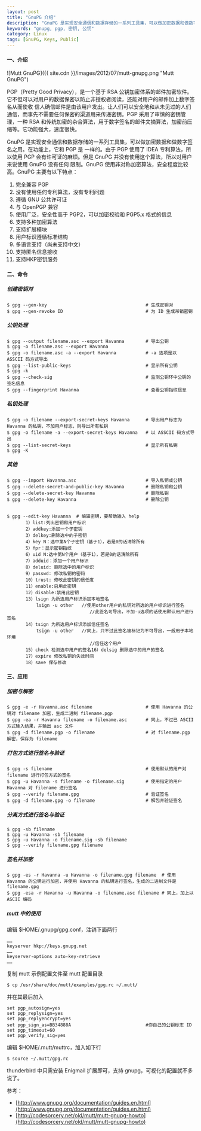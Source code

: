 ```yaml
---
layout: post
title: "GnuPG 介绍"
description: "GnuPG 是实现安全通信和数据存储的一系列工具集，可以做加密数据和做数字签名之用"
keywords: "gnupg, pgp, 密钥, 公钥"
category: Linux
tags: [GnuPG, Keys, Public]
---
```


#### 一、介绍

![Mutt GnuPG]({{ site.cdn }}/images/2012/07/mutt-gnupg.png "Mutt GnuPG")

PGP（Pretty Good Privacy），是一个基于 RSA 公钥加密体系的邮件加密软件。它不但可以对用户的数据保密以防止非授权者阅读，还能对用户的邮件加上数字签名从而使收 信人确信邮件是由该用户发出。让人们可以安全地和从未见过的人们通信，而事先不需要任何保密的渠道用来传递密钥。PGP 采用了审慎的密钥管理，一种 RSA 和传统加密的杂合算法，用于数字签名的邮件文摘算法，加密前压缩等。它功能强大，速度很快。

<!-- more -->
GnuPG 是实现安全通信和数据存储的一系列工具集，可以做加密数据和做数字签名之用。在功能上，它和 PGP 是 一样的。由于 PGP 使用了 IDEA 专利算法，所以使用 PGP 会有许可证的麻烦。但是 GnuPG 并没有使用这个算法，所以对用户来说使用 GnuPG 没有任何 限制。GnuPG 使用非对称加密算法，安全程度比较高。GnuPG 主要有以下特点：

1. 完全兼容 PGP
2. 没有使用任何专利算法，没有专利问题
3. 遵循 GNU 公共许可证
4. 与 OpenPGP 兼容
5. 使用广泛，安全性高于 PGP2，可以加密校验和 PGP5.x 格式的信息
6. 支持多种加密算法
7. 支持扩展模块
8. 用户标识遵循标准结构
9. 多语言支持（尚未支持中文）
10. 支持匿名信息接收
11. 支持HKP密钥服务

#### 二、命令

##### 创建密钥对

    $ gpg --gen-key                                     # 生成密钥对
    $ gpg --gen-revoke ID                               # 为 ID 生成吊销密钥

##### 公钥处理

    $ gpg --output filename.asc --export Havanna        # 导出公钥
    $ gpg -o filename.asc --export Havanna
    $ gpg -o filename.asc -a --export Havanna           # -a 选项是以 ASSCII 码方式导出
    $ gpg --list-public-keys                            # 显示所有公钥
    $ gpg -k
    $ gpg --check-sig                                   # 监测公钥环中公钥的签名信息
    $ gpg --fingerprint Havanna                         # 查看公钥指纹信息

##### 私钥处理

    $ gpg -o filename --export-secret-keys Havanna      # 导出用户标志为 Havanna 的私钥，不加用户标志，则导出所有私钥
    $ gpg -o filename -a --export-secret-keys Havanna   # 以 ASSCII 码方式导出
    $ gpg --list-secret-keys                            # 显示所有私钥
    $ gpg -K

##### 其他

    $ gpg --import Havanna.asc                          # 导入私钥或公钥
    $ gpg --delete-secret-and-public-key Havanna        # 删除私钥和公钥
    $ gpg --delete-secret-key Havanna                   # 删除私钥
    $ gpg --delete-key Havanna                          # 删除公钥


    $ gpg --edit-key Havanna  # 编辑密钥，要帮助输入 help
           1）list:列出密钥和用户标识
           2）addkey:添加一个子密钥
           3）delkey:删除选中的子密钥
           4）key N：选中第N个子密钥（基于1），若是0的话清除所有
           5）fpr：显示密钥指纹
           6）uid N:选中第N个用户（基于1），若是0的话清除所有
           7）adduid：添加一个用户标识
           8）deluid: 删除选中的用户标识
           9）passwd: 修改私钥的密码
           10）trust: 修改此密钥的信任度
           11）enable:启用此密钥
           12）disable:禁用此密钥
           13）lsign 为所选用户标识添加本地签名
               lsign -u other   //使用other用户的私钥对所选的用户标识进行签名
                                   //此签名可导出，不加-u选项的话使用默认用户进行签名
           14）tsign 为所选用户标识添加信任签名
               tsign -u other   //同上，只不过此签名被标记为不可导出，一般用于本地环境
                                   //信任这个用户
           15）check 检测选中用户的签名16）delsig 删除选中的用户的签名
           17）expire 修改私钥的失效时间
           18）save 保存修改

#### 三、应用

##### 加密与解密

    $ gpg -e -r Havanna.asc filename                    # 使用 Havanna 的公钥对 filename 加密，生成二进制 filename.pgp
    $ gpg -ea -r Havanna filename -o filename.asc       # 同上，不过已 ASCII 方式输入结果，并输出 asc 文件
    $ gpg -d filename.pgp -o filename                   # 对 filename.pgp 解密，保存为 filename

##### 打包方式进行签名与验证

    $ gpg -s filename                                   # 使用默认的用户对 filename 进行打包方式的签名
    $ gpg -u Havanna -s filename -o filename.sig        # 使用指定的用户 Havanna 对 filename 进行签名
    $ gpg --verify filename.gpg                         # 验证签名
    $ gpg -d filename.gpg -o filename                   # 解包并验证签名

##### 分离方式进行签名与验证

    $ gpg -sb filename
    $ gpg -u Havanna -sb filename
    $ gpg -u Havanna -o filename.sig -sb filename
    $ gpg --verify filename.gpg filename

##### 签名并加密

    $ gpg -es -r Havanna -u Havanna -o filename.gpg filename  # 使用 Havanna 的公钥进行加密，并使用 Havanna 的私钥进行签名，生成的二进制文件是 filename.gpg
    $ gpg -esa -r Havanna -u Havanna -o filename.asc filename # 同上，加上以 ASCII 编码

##### mutt 中的使用

编辑 $HOME/.gnupg/gpg.conf，注销下面两行

    ……
    keyserver hkp://keys.gnupg.net
    ……
    keyserver-options auto-key-retrieve
    ……

复制 mutt 示例配置文件至 mutt 配置目录

    $ cp /usr/share/doc/mutt/examples/gpg.rc ~/.mutt/

并在其最后加入

    set pgp_autosign=yes
    set pgp_replysign=yes
    set pgp_replyencrypt=yes
    set pgp_sign_as=BB34888A                            #你自己的公钥标志 ID
    set pgp_timeout=60
    set pgp_verify_sig=yes

编辑 $HOME/.mutt/muttrc，加入如下行

    $ source ~/.mutt/gpg.rc

thunderbird 中只需安装 Enigmail 扩展即可，支持 gnupg，可视化的配置就不多说了。

参考：

- [http://www.gnupg.org/documentation/guides.en.html](http://www.gnupg.org/documentation/guides.en.html)
- [http://codesorcery.net/old/mutt/mutt-gnupg-howto](http://codesorcery.net/old/mutt/mutt-gnupg-howto)
